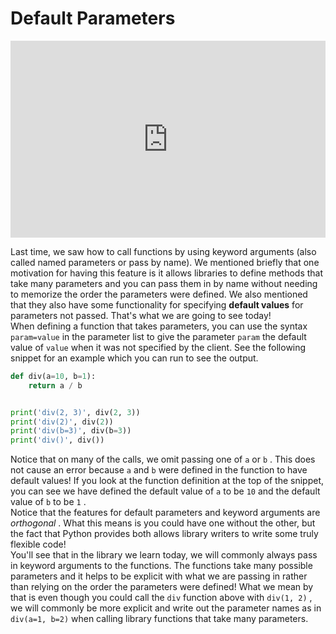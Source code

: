 # Default Parameters


<div style="position: relative; padding-bottom: 62.5%; height: 0;">
    <iframe src="https://www.loom.com/embed/f3ceb3d5100b4bbbabf4eb591c2a2b5f?sharedAppSource=personal_library" frameborder="0" webkitallowfullscreen mozallowfullscreen allowfullscreen style="position: absolute; top: 0; left: 0; width: 100%; height: 100%;"></iframe>
</div>

Last time, we saw how to call functions by using keyword arguments (also called named parameters or pass by name). We mentioned briefly that one motivation for having this feature is it allows libraries to define methods that take many parameters and you can pass them in by name without needing to memorize the order the parameters were defined. We also mentioned that they also have some functionality for specifying **default values** for parameters not passed. That's what we are going to see today!  
When defining a function that takes parameters, you can use the syntax `param=value` in the parameter list to give the parameter `param` the default value of `value` when it was not specified by the client. See the following snippet for an example which you can run to see the output.  
```python
def div(a=10, b=1):
    return a / b


print('div(2, 3)', div(2, 3))
print('div(2)', div(2))
print('div(b=3)', div(b=3))
print('div()', div())
```

Notice that on many of the calls, we omit passing one of `a` or `b` . This does not cause an error because `a` and `b` were defined in the function to have default values! If you look at the function definition at the top of the snippet, you can see we have defined the default value of `a` to be `10` and the default value of `b` to be `1` .  
Notice that the features for default parameters and keyword arguments are *orthogonal* . What this means is you could have one without the other, but the fact that Python provides both allows library writers to write some truly flexible code!  
You'll see that in the library we learn today, we will commonly always pass in keyword arguments to the functions. The functions take many possible parameters and it helps to be explicit with what we are passing in rather than relying on the order the parameters were defined! What we mean by that is even though you could call the `div` function above with `div(1, 2)` , we will commonly be more explicit and write out the parameter names as in `div(a=1, b=2)` when calling library functions that take many parameters.  
